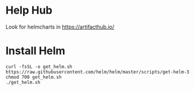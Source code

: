 # Help Hub

Look for helmcharts in <a href="https://artifacthub.io/">https://artifacthub.io/</a>

# Install Helm

```
curl -fsSL -o get_helm.sh https://raw.githubusercontent.com/helm/helm/master/scripts/get-helm-3
chmod 700 get_helm.sh
./get_helm.sh

```
